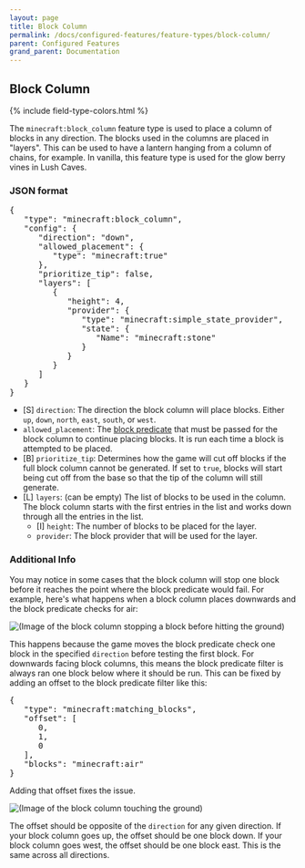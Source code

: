 ```yaml
---
layout: page
title: Block Column
permalink: /docs/configured-features/feature-types/block-column/
parent: Configured Features
grand_parent: Documentation
---
```


## Block Column

<head>
    {% include field-type-colors.html %}
</head>

The `minecraft:block_column` feature type is used to place a column of blocks in any direction. The blocks used in the columns are placed in "layers". This can be used to have a lantern hanging from a column of chains, for example. In vanilla, this feature type is used for the glow berry vines in Lush Caves.

### JSON format

<pre>
{
   "type": "minecraft:block_column",
   "config": {
      "direction": "down",
      "allowed_placement": {
         "type": "minecraft:true"
      },
      "prioritize_tip": false,
      "layers": [
         {
            "height": 4,
            "provider": {
               "type": "minecraft:simple_state_provider",
               "state": {
                  "Name": "minecraft:stone"
               }
            }
         }
      ]
   }
}
</pre>

* <span str>[S]</span> `direction`: The direction the block column will place blocks. Either `up`, `down`, `north`, `east`, `south`, or `west`.
* `allowed_placement`: The [block predicate](/docs/misc/block-predicates/) that must be passed for the block column to continue placing blocks. It is run each time a block is attempted to be placed.
* <span bool>[B]</span> `prioritize_tip`: Determines how the game will cut off blocks if the full block column cannot be generated. If set to `true`, blocks will start being cut off from the base so that the tip of the column will still generate.
* <span list>[L]</span> `layers`: (can be empty) The list of blocks to be used in the column. The block column starts with the first entries in the list and works down through all the entries in the list.
   * <span int>[I]</span> `height`: The number of blocks to be placed for the layer.
   * `provider`: The block provider that will be used for the layer.

### Additional Info

You may notice in some cases that the block column will stop one block before it reaches the point where the block predicate would fail. For example, here's what happens when a block column places downwards and the block predicate checks for air:

![(Image of the block column stopping a block before hitting the ground)](/assets/images/block-column/broken.png)

This happens because the game moves the block predicate check one block in the specified `direction` before testing the first block. For downwards facing block columns, this means the block predicate filter is always ran one block below where it should be run. This can be fixed by adding an offset to the block predicate filter like this:

<pre>
{
   "type": "minecraft:matching_blocks",
   "offset": [
      0,
      1,
      0
   ],
   "blocks": "minecraft:air"
}
</pre>

Adding that offset fixes the issue.

![(Image of the block column touching the ground)](/assets/images/block-column/fixed.png)

The offset should be opposite of the `direction` for any given direction. If your block column goes up, the offset should be one block down. If your block column goes west, the offset should be one block east. This is the same across all directions.